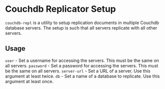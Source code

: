# Couchdb Replicator Setup

`couchdb-repl` is a utility to setup replication documents in multiple Couchdb database servers.
The setup is such that all servers replicate with all other servers.

## Usage

`user` - Set a username for accessing the servers. This must be the same on all servers.
`password` - Set a password for accessing the servers. This must be the same on all servers.
`server-url` - Set a URL of a server. Use this argument at least twice.
`db` - Set a name of a database to replicate. Use this argument at least once.
